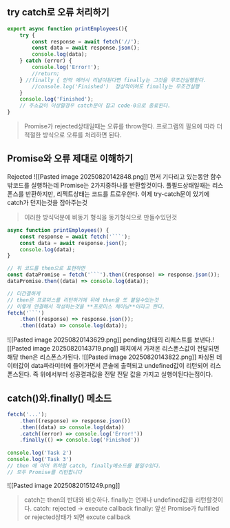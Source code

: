 ## try catch로 오류 처리하기
```js
export async function printEmployees(){
	try {
		const response = await fetch('//');
		const data = await response.json();
		console.log(data);
	} catch (error) {
		console.log('Error!');
		//return;
	} //finally { 만약 에러시 리넡이된다면 finally는 그것을 무조건실행한다.
		//console.log('Finished')  정상적이여도 finally는 무조건실행
	}
	console.log('Finished');
	// 주소값이 이상할경우 catch문이 잡고 code-0으로 종료된다. 
}
```
> Promise가 rejected상태일때는 오류를 throw한다.
> 프로그램의 필요에 따라 더 적절한 방식으로 오류를 처리하면 된다.

## Promise와 오류 제대로 이해하기
Rejected 
![[Pasted image 20250820142848.png]]
먼저 기다리고 있는동안 함수밖코드를 실행하는데 Promise는 2가지중하나를 반환할것이다.
풀필드상태일때는 리스폰스를 반환하지만, 리젝트상태는 코드를 트로우한다. 이제 try-catch문이 있기에 catch가 던지는것을 잡아주는것
> 이러한 방식덕분에 비동기 형식을 동기형식으로 만들수있던것

```js
async function printEmployees() {
	const response = await fetch('```');
	const data = await response.json();
	console.log(data);
}

// 위 코드를 then으로 표현하면
const dataPromise = fetch('```').then((response) => response.json());
dataPromise.then((data) => console.log(data));

// 더간결하게
// then은 프로미스를 리턴하기에 뒤에 then을 또 붙일수있는것 
// 이렇게 연결해서 작성하는것을 **프로미스 체이닝**이라고 한다.
fetch('```')
	.then((response) => response.json());
	.then((data) => console.log(data));
```

![[Pasted image 20250820143629.png]]
pending상태의 리퀘스트를 보낸다.![[Pasted image 20250820143719.png]]
패치에서 가져온 리스폰스값이 전달되면 해당 then은 리스폰스가된다.
![[Pasted image 20250820143822.png]]
파싱된 데이터값이 data파라미터에 들어가면서 콘솔에 출력되고 undefined값이 리턴되어 리스폰스된다. 즉 위에서부터 성공결과값을 전달 전달 값을 가지고 실행이된다는점이다.

## catch()와.finally() 메소드
```js
fetch('...');
	.then((response) => response.json())
	.then((data) => console.log(data))
	.catch((error) => console.log('Error!'))
	.finally(() => console.log('Finished'))
	
console.log('Task 2')
console.log('Task 3')
// then 에 이어 위처럼 catch, finally메소드를 붙일수있다.
// 모두 Promise를 리턴합니다
```

![[Pasted image 20250820151249.png]]
> catch는 then의 반대와 비슷하다. finally는 언제나 undefined값을 리턴할것이다.
> catch: rejected -> execute callback
> finally: 앞선 Promise가 fulfilled or rejected상태가 되면 excute callback
